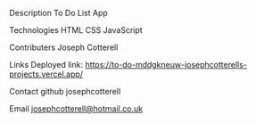 Description
To Do List App

Technologies
HTML
CSS
JavaScript

Contributers
Joseph Cotterell

Links
Deployed link: https://to-do-mddgkneuw-josephcotterells-projects.vercel.app/

Contact
github josephcotterell

Email josephcotterell@hotmail.co.uk
